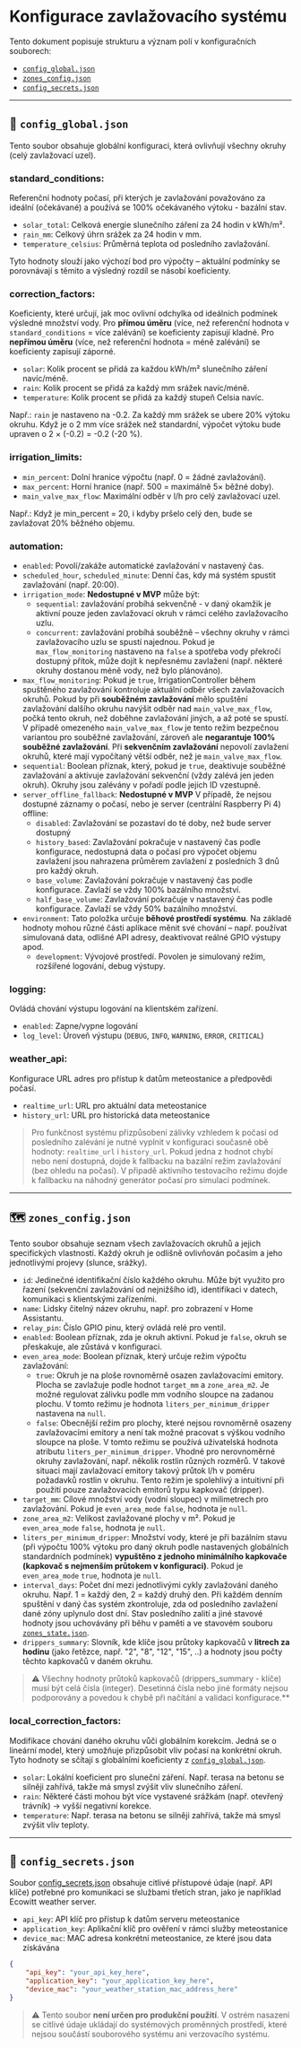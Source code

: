 # Konfigurace zavlažovacího systému

Tento dokument popisuje strukturu a význam polí v konfiguračních souborech:

- [`config_global.json`](./config_global.json)
- [`zones_config.json`](./zones_config.json)
- [`config_secrets.json`](./config_secrets.json)

---

## 🔧 `config_global.json`

Tento soubor obsahuje globální konfiguraci, která ovlivňují všechny okruhy (celý zavlažovací uzel).

### standard_conditions:
Referenční hodnoty počasí, při kterých je zavlažování považováno za ideální (očekávané) a používá se 100% očekávaného výtoku - bazální stav.

- `solar_total`: Celková energie slunečního záření za 24 hodin v kWh/m².
- `ŗain_mm`: Celkový úhrn srážek za 24 hodin v mm.
- `temperature_celsius`: Průměrná teplota od posledního zavlažování.

Tyto hodnoty slouží jako výchozí bod pro výpočty – aktuální podmínky se porovnávají s těmito a výsledný rozdíl se násobí koeficienty.

### correction_factors:
Koeficienty, které určují, jak moc ovlivní odchylka od ideálních podmínek výsledné množství vody.
Pro **přímou úměru** (více, než referenční hodnota v `standard_conditions` = více zalévání) se koeficienty zapisují kladné.
Pro **nepřímou úměru** (více, než referenční hodnota = méně zalévání) se koeficienty zapisují záporné.

- `solar`: Kolik procent se přidá za každou kWh/m² slunečního záření navíc/méně.
- `rain`: Kolik procent se přidá za každý mm srážek navíc/méně.
- `temperature`: Kolik procent se přidá za každý stupeň Celsia navíc.

Např.:
`rain` je nastaveno na -0.2. Za každý mm srážek se ubere 20% výtoku okruhu.
Když je o 2 mm více srážek než standardní, výpočet výtoku bude upraven o 2 × (-0.2) = -0.2 (-20 %).

### irrigation_limits:
- `min_percent`: Dolní hranice výpočtu (např. 0 = žádné zavlažování).
- `max_percent`: Horní hranice (např. 500 = maximálně 5× běžné doby).
- `main_valve_max_flow`: Maximální odběr v l/h pro celý zavlažovací uzel.

Např.:
Když je min_percent = 20, i kdyby pršelo celý den, bude se zavlažovat 20% běžného objemu.

### automation:
- `enabled`: Povolí/zakáže automatické zavlažování v nastavený čas.
- `scheduled_hour`, `scheduled_minute`: Denní čas, kdy má systém spustit zavlažování (např. 20:00).
- `irrigation_mode`: **Nedostupné v MVP** může být:
    - `sequential`: zavlažování probíhá sekvenčně - v daný okamžik je aktivní pouze jeden zavlažovací okruh v rámci celého zavlažovacího uzlu.
    - `concurrent`: zavlažování probíhá souběžně – všechny okruhy v rámci zavlažovacího uzlu se spustí najednou. Pokud je `max_flow_monitoring` nastaveno na `false` a spotřeba vody překročí dostupný přítok, může dojít k nepřesnému zavlažení (např. některé okruhy dostanou méně vody, než bylo plánováno).
- `max_flow_monitoring`: Pokud je `true`, IrrigationController během spuštěného zavlažování kontroluje aktuální odběr všech zavlažovacích okruhů. Pokud by při **souběžném zavlažování** mělo spuštění zavlažování dalšího okruhu navýšit odběr nad `main_valve_max_flow`, počká tento okruh, než doběhne zavlažování jiných, a až poté se spustí. V případě omezeného `main_valve_max_flow` je tento režim bezpečnou variantou pro souběžné zavlažování, zároveň ale **negarantuje 100% souběžné zavlažování**. Při **sekvenčním zavlažování** nepovolí zavlažení okruhů, které mají vypočítaný větší odběr, než je `main_valve_max_flow`.
- `sequential`: Boolean příznak, který, pokud je `true`, deaktivuje souběžné zavlažování a aktivuje zavlažování sekvenční (vždy zalévá jen jeden okruh). Okruhy jsou zalévány v pořadí podle jejich ID vzestupně.
- `server_offline_fallback`: **Nedostupné v MVP** V případě, že nejsou dostupné záznamy o počasí, nebo je server (centrální Raspberry Pi 4) offline:
    - `disabled`: Zavlažování se pozastaví do té doby, než bude server dostupný
    - `history_based`: Zavlažování pokračuje v nastavený čas podle konfigurace, nedostupná data o počasí pro výpočet objemu zavlažení jsou nahrazena průměrem zavlažení z posledních 3 dnů pro každý okruh.
    - `base_volume`: Zavlažování pokračuje v nastavený čas podle konfigurace. Zavlaží se vždy 100% bazálního množství.
    - `half_base_volume`: Zavlažování pokračuje v nastavený čas podle konfigurace. Zavlaží se vždy 50% bazálního množství.
- `environment`: Tato položka určuje **běhové prostředí systému**. Na základě hodnoty mohou různé části aplikace měnit své chování – např. používat simulovaná data, odlišné API adresy, deaktivovat reálné GPIO výstupy apod.
    - `development`: Vývojové prostředí. Povolen je simulovaný režim, rozšířené logování, debug výstupy.

### logging:
Ovládá chování výstupu logování na klientském zařízení.

- `enabled`: Zapne/vypne logování
- `log_level`: Úroveň výstupu (`DEBUG`, `INFO`, `WARNING`, `ERROR`, `CRITICAL`)

### weather_api:
Konfigurace URL adres pro přístup k datům meteostanice a předpovědi počasí.

- `realtime_url`: URL pro aktuální data meteostanice
- `history_url`: URL pro historická data meteostanice

> Pro funkčnost systému přizpůsobení zálivky vzhledem k počasí od posledního zalévání je nutné vyplnit v konfiguraci současně obě hodnoty: `realtime_url` i `history_url`. Pokud jedna z hodnot chybí nebo není dostupná, dojde k fallbacku na bazální režim zavlažování (bez ohledu na počasí). V připadě aktivního testovacího režimu dojde k fallbacku na náhodný generátor počasí pro simulaci podmínek.

---

## 🗺️ `zones_config.json`

Tento soubor obsahuje seznam všech zavlažovacích okruhů a jejich specifických vlastností. Každý okruh je odlišně ovlivňován počasím a jeho jednotlivými projevy (slunce, srážky).

- `id`: Jedinečné identifikační číslo každého okruhu. Může být využito pro řazení (sekvenční zavlažování od nejnižšího id), identifikaci v datech, komunikaci s klientskými zařízeními.
- `name`: Lidsky čitelný název okruhu, např. pro zobrazení v Home Assistantu.
- `relay_pin`: Číslo GPIO pinu, který ovládá relé pro ventil.
- `enabled`: Boolean příznak, zda je okruh aktivní. Pokud je `false`, okruh se přeskakuje, ale zůstává v konfiguraci.
- `even_area_mode`: Boolean příznak, který určuje režim výpočtu zavlažování:
    - `true`: Okruh je na ploše rovnoměrně osazen zavlažovacími emitory. Plocha se zavlažuje podle hodnot `target_mm` a `zone_area_m2`. Je možné regulovat zálivku podle mm vodního sloupce na zadanou plochu. V tomto režimu je hodnota `liters_per_minimum_dripper` nastavena na `null`.
    - `false`: Obecnější režim pro plochy, které nejsou rovnoměrně osazeny zavlažovacími emitory a není tak možné pracovat s výškou vodního sloupce na ploše. V tomto režimu se používá uživatelská hodnota atributu `liters_per_minimum_dripper`. Vhodné pro nerovnoměrné okruhy zavlažování, např. několik rostlin různých rozměrů. V takové situaci mají zavlažovací emitory takový průtok l/h v poměru požadavků rostlin v okruhu. Tento režim je spolehlivý a intuitivní při použití pouze zavlažovacích emitorů typu kapkovač (dripper).
- `target_mm`: Cílové množství vody (vodní sloupec) v milimetrech pro zavlažování. Pokud je `even_area_mode` `false`, hodnota je `null`.
- `zone_area_m2`: Velikost zavlažované plochy v m². Pokud je `even_area_mode` `false`, hodnota je `null`.
- `liters_per_minimum_dripper`: Množství vody, které je při bazálním stavu (při výpočtu 100% výtoku pro daný okruh podle nastavených globálních standardních podmínek) **vypuštěno z jednoho minimálního kapkovače (kapkovač s nejmenším průtokem v konfiguraci)**. Pokud je `even_area_mode` `true`, hodnota je `null`.
- `interval_days`: Počet dní mezi jednotlivými cykly zavlažování daného okruhu. Např. 1 = každý den, 2 = každý druhý den. Při každém denním spuštění v daný čas systém zkontroluje, zda od posledního zavlažení dané zóny uplynulo dost dní. Stav posledního zalití a jiné stavové hodnoty jsou uchovávány při běhu v paměti a ve stavovém souboru [`zones_state.json`](./../data/zones_state.json).
- `drippers_summary`: Slovník, kde klíče jsou průtoky kapkovačů v **litrech za hodinu** (jako řetězce, např. "2", "8", "12", "15", ..) a hodnoty jsou počty těchto kapkovačů v daném okruhu.


> ⚠️ Všechny hodnoty průtoků kapkovačů (drippers_summary - klíče) musí být celá čísla (integer). Desetinná čísla nebo jiné formáty nejsou podporovány a povedou k chybě při načítání a validaci konfigurace.**


### local_correction_factors:
Modifikace chování daného okruhu vůči globálním korekcím. Jedná se o lineární model, který umožňuje přizpůsobit vliv počasí na konkrétní okruh. Tyto hodnoty se sčítají s globálními koeficienty z [`config_global.json`](./config_global.json).

- `solar`: Lokální koeficient pro sluneční záření. Např. terasa na betonu se silněji zahřívá, takže má smysl zvýšit vliv slunečního záření.
- `rain`: Některé části mohou být více vystavené srážkám (např. otevřený trávník) → vyšší negativní korekce.
- `temperature`: Např. terasa na betonu se silněji zahřívá, takže má smysl zvýšit vliv teploty.


---

## 🔑 `config_secrets.json`

Soubor [config_secrets.json](./config_secrets.json) obsahuje citlivé přístupové údaje (např. API klíče) potřebné pro komunikaci se službami třetích stran, jako je například Ecowitt weather server.

- `api_key`: API klíč pro přístup k datům serveru meteostanice
- `application_key`: Aplikační klíč pro ověření v rámci služby meteostanice
- `device_mac`: MAC adresa konkrétní meteostanice, ze které jsou data získávána

```json
{
    "api_key": "your_api_key_here",
    "application_key": "your_application_key_here",
    "device_mac": "your_weather_station_mac_address_here"
}
```

> ⚠️ Tento soubor **není určen pro produkční použití**. V ostrém nasazení se citlivé údaje ukládají do systémových proměnných prostředí, které nejsou součástí souborového systému ani verzovacího systému.